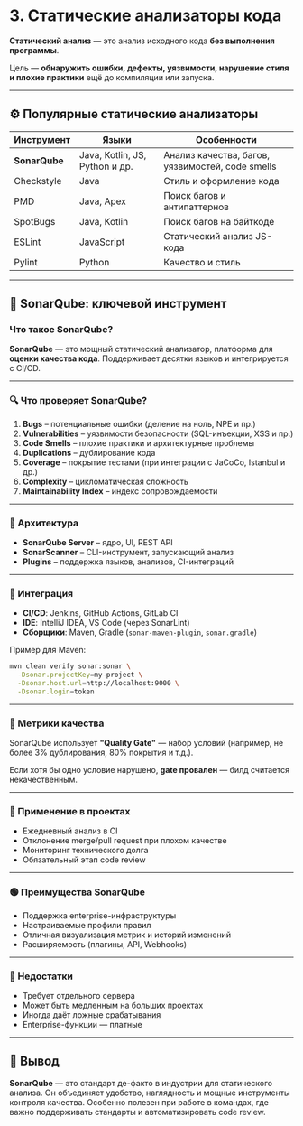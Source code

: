 # 3. Статические анализаторы кода

**Статический анализ** — это анализ исходного кода **без выполнения программы**. 

Цель — **обнаружить ошибки, дефекты, уязвимости, нарушение стиля и плохие практики** 
ещё до компиляции или запуска.

---

## ⚙ Популярные статические анализаторы

| Инструмент    | Языки                          | Особенности                                      |
| ------------- | ------------------------------ | ------------------------------------------------ |
| **SonarQube** | Java, Kotlin, JS, Python и др. | Анализ качества, багов, уязвимостей, code smells |
| Checkstyle    | Java                           | Стиль и оформление кода                          |
| PMD           | Java, Apex                     | Поиск багов и антипаттернов                      |
| SpotBugs      | Java, Kotlin                   | Поиск багов на байткоде                          |
| ESLint        | JavaScript                     | Статический анализ JS-кода                       |
| Pylint        | Python                         | Качество и стиль                                 |

---

## 🧩 SonarQube: ключевой инструмент

### Что такое SonarQube?

**SonarQube** — это мощный статический анализатор, платформа для **оценки качества кода**. Поддерживает десятки языков и интегрируется с CI/CD.

---

### 🔍 Что проверяет SonarQube?

1. **Bugs** – потенциальные ошибки (деление на ноль, NPE и пр.)
2. **Vulnerabilities** – уязвимости безопасности (SQL-инъекции, XSS и пр.)
3. **Code Smells** – плохие практики и архитектурные проблемы
4. **Duplications** – дублирование кода
5. **Coverage** – покрытие тестами (при интеграции с JaCoCo, Istanbul и др.)
6. **Complexity** – цикломатическая сложность
7. **Maintainability Index** – индекс сопровождаемости

---

### 🧰 Архитектура

* **SonarQube Server** – ядро, UI, REST API
* **SonarScanner** – CLI-инструмент, запускающий анализ
* **Plugins** – поддержка языков, анализов, CI-интеграций

---

### 🔄 Интеграция

* **CI/CD**: Jenkins, GitHub Actions, GitLab CI
* **IDE**: IntelliJ IDEA, VS Code (через SonarLint)
* **Сборщики**: Maven, Gradle (`sonar-maven-plugin`, `sonar.gradle`)

Пример для Maven:

```bash
mvn clean verify sonar:sonar \
  -Dsonar.projectKey=my-project \
  -Dsonar.host.url=http://localhost:9000 \
  -Dsonar.login=token
```

---

### 🏁 Метрики качества

SonarQube использует **"Quality Gate"** — набор условий (например, не более 3% дублирования, 80% покрытия и т.д.).

Если хотя бы одно условие нарушено, **gate провален** — билд считается некачественным.

---

### 💼 Применение в проектах

* Ежедневный анализ в CI
* Отклонение merge/pull request при плохом качестве
* Мониторинг технического долга
* Обязательный этап code review

---

### 🟢 Преимущества SonarQube

* Поддержка enterprise-инфраструктуры
* Настраиваемые профили правил
* Отличная визуализация метрик и историй изменений
* Расширяемость (плагины, API, Webhooks)

---

### 🔴 Недостатки

* Требует отдельного сервера
* Может быть медленным на больших проектах
* Иногда даёт ложные срабатывания
* Enterprise-функции — платные

---

## 📌 Вывод

**SonarQube** — это стандарт де-факто в индустрии для статического анализа. 
Он объединяет удобство, наглядность и мощные инструменты контроля качества. 
Особенно полезен при работе в командах, где важно поддерживать стандарты и автоматизировать code review.
